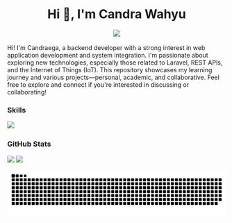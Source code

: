 <h1 align="center">Hi 👋, I'm Candra Wahyu</h1>
<p align="center">
  <img src="https://media.giphy.com/media/3o7TKU8RvQuomFfUUU/giphy.gif" width="250">
</p>

Hi! I'm Candraega, a backend developer with a strong interest in web application development and system integration. I'm passionate about exploring new technologies, especially those related to Laravel, REST APIs, and the Internet of Things (IoT). This repository showcases my learning journey and various projects—personal, academic, and collaborative. Feel free to explore and connect if you're interested in discussing or collaborating!

### Skills

<p align="left">
  <img src="https://skillicons.dev/icons?i=php,laravel,flutter,dart,js,nodejs,html,css,tailwind,mysql,git,github" />
</p>

### GitHub Stats

<p align="left">
  <img src="https://github-readme-stats.vercel.app/api?username=candraega&show_icons=true&theme=radical" width="48%" />
  <img src="https://github-readme-stats.vercel.app/api/top-langs/?username=candraega&layout=compact&theme=radical" width="48%" />
</p>

<picture>
  <source
    media="(prefers-color-scheme: dark)"
    srcset="https://raw.githubusercontent.com/platane/snk/output/github-contribution-grid-snake-dark.svg"
  />
  <source
    media="(prefers-color-scheme: light)"
    srcset="https://raw.githubusercontent.com/platane/snk/output/github-contribution-grid-snake.svg"
  />
  <img
    alt="github contribution grid snake animation"
    src="https://raw.githubusercontent.com/platane/snk/output/github-contribution-grid-snake.svg"
  />
</picture>
